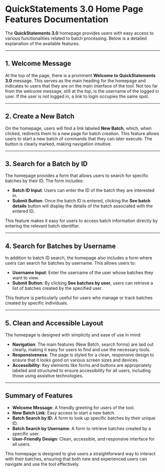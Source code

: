 # QuickStatements 3.0 Home Page Features Documentation

The **QuickStatements 3.0** homepage provides users with easy access to various functionalities related to batch processing. Below is a detailed explanation of the available features.

---

## 1. Welcome Message

At the top of the page, there is a prominent **Welcome to QuickStatements 3.0** message. This serves as the main heading for the homepage and indicates to users that they are on the main interface of the tool.
Not too far from the welcome message, still at the top, is the username of the logged in user.
If the user is not logged in, a link to login occupies the same spot.

---

## 2. Create a New Batch

On the homepage, users will find a link labeled **New Batch**, which, when clicked, redirects them to a new page for batch creation. This feature allows users to start a new batch of commands that they can later execute. The button is clearly marked, making navigation intuitive.

---

## 3. Search for a Batch by ID

The homepage provides a form that allows users to search for specific batches by their ID. The form includes:
- **Batch ID Input**: Users can enter the ID of the batch they are interested in.
- **Submit Button**: Once the batch ID is entered, clicking the **See batch details** button will display the details of the batch associated with the entered ID.

This feature makes it easy for users to access batch information directly by entering the relevant batch identifier.

---

## 4. Search for Batches by Username

In addition to batch ID search, the homepage also includes a form where users can search for batches by username. This allows users to:
- **Username Input**: Enter the username of the user whose batches they want to view.
- **Submit Button**: By clicking **See batches by user**, users can retrieve a list of batches created by the specified user.

This feature is particularly useful for users who manage or track batches created by specific individuals.

---

## 5. Clean and Accessible Layout

The homepage is designed with simplicity and ease of use in mind:
- **Navigation**: The main features (New Batch, search forms) are laid out clearly, making it easy for users to find and use the necessary tools.
- **Responsiveness**: The page is styled for a clean, responsive design to ensure that it looks good on various screen sizes and devices.
- **Accessibility**: Key elements like forms and buttons are appropriately labeled and structured to ensure accessibility for all users, including those using assistive technologies.

---

## Summary of Features
- **Welcome Message**: A friendly greeting for users of the tool.
- **New Batch Link**: Easy access to start a new batch.
- **Batch Search by ID**: A form to look up specific batches by their unique ID.
- **Batch Search by Username**: A form to retrieve batches created by a specific user.
- **User-Friendly Design**: Clean, accessible, and responsive interface for all users.

This homepage is designed to give users a straightforward way to interact with their batches, ensuring that both new and experienced users can navigate and use the tool effectively.
